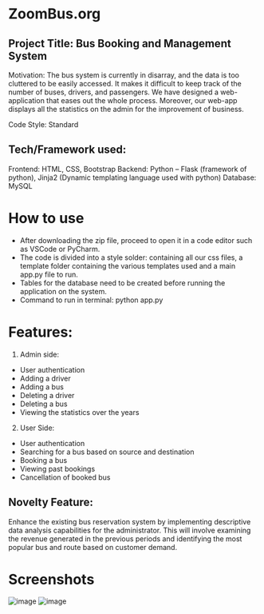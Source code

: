 # ZoomBus.org

Project Title: Bus Booking and Management System
---------------------------------------------------------------------------------------------------------------------------------------------
Motivation: The bus system is currently in disarray, and the data is too cluttered to be easily 
accessed. It makes it difficult to keep track of the number of buses, drivers, and passengers. We have 
designed a web-application that eases out the whole process. Moreover, our web-app displays all 
the statistics on the admin for the improvement of business. 

Code Style: Standard

Tech/Framework used: 
----------------------------------------------------------------------------------------------------------------------------------------------
Frontend: HTML, CSS, Bootstrap
Backend: Python – Flask (framework of python), Jinja2 (Dynamic templating language used with 
python)
Database: MySQL 

# How to use
- After downloading the zip file, proceed to open it in a code editor such as VSCode or 
PyCharm.
- The code is divided into a style solder: containing all our css files, a template folder 
containing the various templates used and a main app.py file to run.
- Tables for the database need to be created before running the application on the system.
- Command to run in terminal: python app.py

# Features:
1. Admin side: 
- User authentication
- Adding a driver
- Adding a bus
- Deleting a driver
- Deleting a bus
- Viewing the statistics over the years
2. User Side:
- User authentication
- Searching for a bus based on source and destination
- Booking a bus 
- Viewing past bookings
- Cancellation of booked bus

Novelty Feature: 
---------------------------------------------------------------------------------------------------------------------------
Enhance the existing bus reservation system by implementing descriptive data analysis capabilities for the administrator. This will involve examining the revenue generated in the previous periods and identifying the most popular bus and route based on customer demand.

# Screenshots
![image](https://github.com/anikasharma523/ZoomBus.org/assets/76254068/3c70167c-573a-4acd-b8bb-3582ac59dc73)
![image](https://github.com/anikasharma523/ZoomBus.org/assets/76254068/357274a0-cf14-4947-932c-663156e29755)

